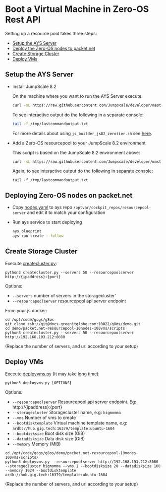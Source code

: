 # Boot a Virtual Machine in Zero-OS Rest API

Setting up a resource pool takes three steps:

- [Setup the AYS Server](#setup-ays)
- [Deploy the Zero-OS nodes to packet.net](#deploy-nodes)
- [Create Storage Cluster](#storagecluster)
- [Deploy VMs](#deployvms)


<a id="setup-ays"></a>
## Setup the AYS Server

* Install JumpScale 8.2

  On the machine where you want to run the AYS Server execute:

  ```bash
  curl -sL https://raw.githubusercontent.com/Jumpscale/developer/master/scripts/js_builder_js82_zerotier.sh?$RANDOM | bash -s <your-ZeroTier-network-ID>
  ```

  To see interactive output do the following in a separate console:

  ```bash
  tail -f /tmp/lastcommandoutput.txt
  ```

  For more details about using `js_builder_js82_zerotier.sh` see [here](https://github.com/Jumpscale/developer/blob/master/docs/installjs8_details.md).



* Add a Zero-OS resourcepool to your JumpScale 8.2 environment

  This script is based on the JumpScale 8.2 environment above:

  ```bash
  curl -sL https://raw.githubusercontent.com/Jumpscale/developer/master/scripts/g8os_grid_installer82.sh?$RANDOM | bash -s <Branch> <your-ZeroTier-network-ID> <your-ZeroTier-Token>
  ```

  Again, to see interactive output do the following in separate console:

  ```
  tail -f /tmp/lastcommandoutput.txt
  ```

<a id="deploy-nodes"></a>
## Deploying Zero-OS nodes on packet.net

- Copy [nodes.yaml](./packet.net-resourcepool-10nodes-100vms/blueprints/nodes.yaml) to ays repo `/optvar/cockpit_repos/resourcepool-server` and edit it to match your configuration
- Run ays service to start deploying

  ```bash
  ays blueprint
  ays run create --follow
  ```

<a id="storagecluster"></a>
## Create Storage Cluster

Execute [createcluster.py](./scripts/createcluster.py):

  `python3 createcluster.py --servers 50 --resourcepoolserver http://{ipaddress}:{port}`

  Options:
  - `--servers` number of servers in the storagecluster'
  - `--resourcepoolserver` resourcepool api server endpoint

From your js docker:
```shell
cd /opt/code/gogs/g8os
git clone ssh://git@docs.greenitglobe.com:10022/g8os/demo.git
cd demo/packet.net-resourcepool-10nodes-100vms/scripts
python3 createcluster.py --servers 50 --resourcepoolserver http://192.168.193.212:8080
```
(Replace the number of servers, and url according to your setup)

<a id="deployvms"></a>
## Deploy VMs

Execute [deployvms.py](./scripts/deployvms.py) (It may take long time):

  `python3 deployvms.py [OPTIONS]`

Options:
  - `--resourcepoolserver`     Resourcepool api server endpoint. Eg: http://{ipaddress}:{port}
  - `--storagecluster`         Storagecluster name, e.g: `bigmomma`
  - `--vms`                    Number of vms to create
  - `--bootdisktemplate`       Virtual machine template name, e.g: `ardb://hub.gig.tech:16379/template:ubuntu-1604`
  - `--bootdisksize`           Boot disk size (GiB)
  - `--datadisksize`           Data disk size (GiB)
  - `--memory`                 Memory (MiB)

```shell
cd /opt/code/gogs/g8os/demo/packet.net-resourcepool-10nodes-100vms/scripts/
python3 deployvms.py --resourcepoolserver http://192.168.193.212:8080 --storagecluster bigmomma --vms 1 --bootdisksize 20 --datadisksize 100 --memory 1024 --bootdisktemplate ardb://hub.gig.tech:16379/template:ubuntu-1604
```
(Replace the number of servers, and url according to your setup)
